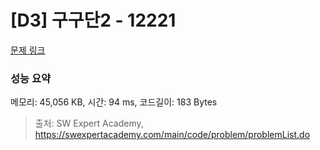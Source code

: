 # [D3] 구구단2 - 12221 

[문제 링크](https://swexpertacademy.com/main/code/problem/problemDetail.do?contestProbId=AXpz3dravpQDFATi) 

### 성능 요약

메모리: 45,056 KB, 시간: 94 ms, 코드길이: 183 Bytes



> 출처: SW Expert Academy, https://swexpertacademy.com/main/code/problem/problemList.do